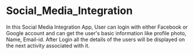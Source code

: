 # Social_Media_Integration

 In this Social Media Integration App, User can login with either Facebook or Google account and can get the user's basic information like profile photo, Name, Email-id. After Login all the details of the users will be displayed on the next activity associated with it.
